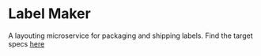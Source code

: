 # Label Maker
A layouting microservice for packaging and shipping labels.
Find the target specs [here](https://jakobkolb.github.io/label-maker/)
